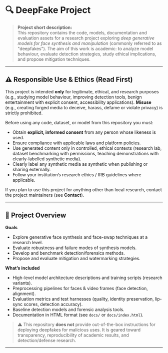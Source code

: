 # 🔍 DeepFake Project

> **Project short description:**  
> This repository contains the code, models, documentation and evaluation assets for a research project exploring *deep generative models for face synthesis and manipulation* (commonly referred to as "deepfakes"). The aim of this work is academic: to analyze model behaviour, evaluate detection strategies, study ethical implications, and propose mitigation techniques.

---

## ⚠️ Responsible Use & Ethics (Read First)

This project is intended **only** for legitimate, ethical, and research purposes (e.g., studying model behaviour, improving detection tools, benign entertainment with explicit consent, accessibility applications). **Misuse** (e.g., creating forged media to deceive, harass, defame or violate privacy) is strictly prohibited.

Before using any code, dataset, or model from this repository you must:

- Obtain **explicit, informed consent** from any person whose likeness is used.
- Ensure compliance with applicable laws and platform policies.
- Use generated content only in controlled, ethical contexts (research lab, dataset benchmarking with permissions, teaching demonstrations with clearly-labelled synthetic media).
- Clearly label any synthetic media as synthetic when publishing or sharing externally.
- Follow your institution’s research ethics / IRB guidelines where applicable.

If you plan to use this project for anything other than local research, contact the project maintainers (see **Contact**).

---

## 📌 Project Overview

**Goals**
- Explore generative face synthesis and face-swap techniques at a research level.
- Evaluate robustness and failure modes of synthesis models.
- Develop and benchmark detection/forensics methods.
- Propose and evaluate mitigation and watermarking strategies.

**What’s included**
- High-level model architecture descriptions and training scripts (research variants).
- Preprocessing pipelines for faces & video frames (face detection, alignment).
- Evaluation metrics and test harnesses (quality, identity preservation, lip-sync scores, detection accuracy).
- Baseline detection models and forensic analysis tools.
- Documentation in HTML format (see `docs/` or `docs/index.html`).

> ⚠️ This repository **does not** provide out-of-the-box instructions for deploying deepfakes for malicious uses. It is geared toward transparency, reproducibility of academic results, and detection/defense research.

---


